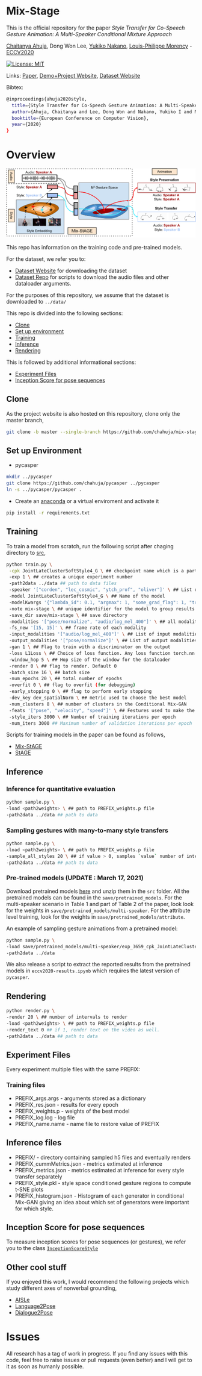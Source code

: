 # Mix-Stage

This is the official repository for the paper *Style Transfer for Co-Speech Gesture Animation: A Multi-Speaker Conditional Mixture Approach* 

[Chaitanya Ahuja](http://chahuja.com), Dong Won Lee, [Yukiko Nakano](http://www.ci.seikei.ac.jp/nakano/index_e.html), [Louis-Philippe Morency](https://www.cs.cmu.edu/~morency/) - [ECCV2020](https://eccv2020.eu/)

[![License: MIT](https://img.shields.io/badge/License-MIT-yellow.svg)](https://opensource.org/licenses/MIT)

Links: [Paper](https://arxiv.org/abs/2007.12553), [Demo+Project Website](http://chahuja.com/mix-stage), [Dataset Website](http://chahuja.com/pats)

Bibtex:

```sh
@inproceedings{ahuja2020style,
  title={Style Transfer for Co-Speech Gesture Animation: A Multi-Speaker Conditional-Mixture Approach},
  author={Ahuja, Chaitanya and Lee, Dong Won and Nakano, Yukiko I and Morency, Louis-Philippe},
  booktitle={European Conference on Computer Vision},
  year={2020}
}
```

# Overview

![overview](figs/overview.png)

This repo has information on the training code and pre-trained models. 

For the dataset, we refer you to:
* [Dataset Website](http://chahuja.com/pats) for downloading the dataset
* [Dataset Repo](https://github.com/chahuja/pats) for scripts to download the audio files and other dataloader arguments. 

For the purposes of this repository, we assume that the dataset is downloaded to `../data/`

This repo is divided into the following sections:

* [Clone](#clone)
* [Set up environment](#set-up-environment)
* [Training](#training)
* [Inference](#inference)
* [Rendering](#rendering)

This is followed by additional informational sections:
* [Experiment Files](#experiment-files)
* [Inception Score for pose sequences](#inception-score-for-pose-sequences)

## Clone
As the project website is also hosted on this repository, clone only the master branch,

```sh
git clone -b master --single-branch https://github.com/chahuja/mix-stage.git
```

## Set up Environment
* pycasper

```sh
mkdir ../pycasper
git clone https://github.com/chahuja/pycasper ../pycasper
ln -s ../pycasper/pycasper .
```

* Create an [anaconda](https://www.anaconda.com/) or a virtual enviroment and activate it

```sh
pip install -r requirements.txt
```

## Training
To train a model from scratch, run the following script after chaging directory to [src](src/),

```sh
python train.py \
 -cpk JointLateClusterSoftStyle4_G \ ## checkpoint name which is a part of experiment file PREFIX
 -exp 1 \ ## creates a unique experiment number
 -path2data ../data ## path to data files
 -speaker '["corden", "lec_cosmic", "ytch_prof", "oliver"]' \ ## List of speakers
 -model JointLateClusterSoftStyle4_G \ ## Name of the model
 -modelKwargs '{"lambda_id": 0.1, "argmax": 1, "some_grad_flag": 1, "train_only": 1}' \ ## List of extra arguments to instantiate an object of the model
 -note mix-stage \ ## unique identifier for the model to group results
 -save_dir save/mix-stage \ ## save directory
 -modalities '["pose/normalize", "audio/log_mel_400"]' \ ## all modalities as a list. output modality first, then input modalities
 -fs_new '[15, 15]' \ ## frame rate of each modality
 -input_modalities '["audio/log_mel_400"]' \ ## List of input modalities
 -output_modalities '["pose/normalize"]' \ ## List of output modalities
 -gan 1 \ ## Flag to train with a discriminator on the output
 -loss L1Loss \ ## Choice of loss function. Any loss function torch.nn.* will work here
 -window_hop 5 \ ## Hop size of the window for the dataloader
 -render 0 \ ## flag to render. Default 0
 -batch_size 16 \ ## batch size
 -num_epochs 20 \ ## total number of epochs
 -overfit 0 \ ## flag to overfit (for debugging)
 -early_stopping 0 \ ## flag to perform early stopping 
 -dev_key dev_spatialNorm \ ## metric used to choose the best model
 -num_clusters 8 \ ## number of clusters in the Conditional Mix-GAN
 -feats '["pose", "velocity", "speed"]' \ ## Festures used to make the clusters
 -style_iters 3000 \ ## Number of training iterations per epoch
 -num_iters 3000 ## Maximum number of validation iterations per epoch
```

Scripts for training models in the paper can be found as follows,
- [Mix-StAGE](src/jobs/mix-stage.py)
- [StAGE](src/jobs/stage.py)

## Inference
### Inference for quantitative evaluation

```sh
python sample.py \
-load <path2weights> \ ## path to PREFIX_weights.p file
-path2data ../data ## path to data
```
### Sampling gestures with many-to-many style transfers

```sh
python sample.py \
-load <path2weights> \ ## path to PREFIX_weights.p file
-sample_all_styles 20 \ ## if value > 0, samples `value` number of intervals in all styles (= number of speakers)
-path2data ../data ## path to data
```

### Pre-trained models (UPDATE : March 17, 2021)
Download pretrained models [here](https://cmu.box.com/s/gw9i4qvj2vykcq3krkkvq6nickb4chem) and unzip them in the `src` folder. All the pretrained models can be found in the `save/pretrained_models`. For the multi-speaker scenario in Table 1 and part of Table 2 of the paper, look look for the weights in `save/pretrained_models/multi-speaker`. For the attribute level training, look for the weights in `save/pretrained_models/attribute`.

An example of sampling gesture animations from a pretrained model:

```sh
python sample.py \
-load save/pretrained_models/multi-speaker/exp_3659_cpk_JointLateClusterSoftStyle4_G_speaker_\[\'corden\',\ \'lec_cosmic\'\]_model_JointLateClusterSoftStyle4_G_note_s2g_gst_mixgan15_weights.p \
-path2data ../data
```

We also release a script to extract the reported results from the pretrained models in `eccv2020-results.ipynb` which requires the latest version of `pycasper`.

## Rendering

```sh
python render.py \
-render 20 \ ## number of intervals to render
-load <path2weights> \ ## path to PREFIX_weights.p file
-render_text 0 ## if 1, render text on the video as well.
-path2data ../data ## path to data
```

## Experiment Files
Every experiment multiple files with the same PREFIX:

### Training files
* PREFIX_args.args - arguments stored as a dictionary
* PREFIX_res.json - results for every epoch
* PREFIX_weights.p - weights of the best model
* PREFIX_log.log - log file 
* PREFIX_name.name - name file to restore value of PREFIX

## Inference files
* PREFIX/ - directory containing sampled h5 files and eventually renders
* PREFIX_cummMetrics.json - metrics extimated at inference
* PREFIX_metrics.json - metrics estimated at inference for every style transfer separately
* PREFIX_style.pkl - style space conditioned gesture regions to compute t-SNE plots
* PREFIX_histogram.json - Histogram of each generator in conditional Mix-GAN giving an idea about which set of generators were important for which style.

## Inception Score for pose sequences
To measure inception scores for pose sequences (or gestures), we refer you to the class [`InceptionScoreStyle`](src/evaluation/metrics.py#L305)

## Other cool stuff
If you enjoyed this work, I would recommend the following projects which study different axes of nonverbal grounding,
- [AISLe](https://github.com/chahuja/aisle)
- [Language2Pose](http://chahuja.com/language2pose)
- [Dialogue2Pose](https://arxiv.org/pdf/1910.02181.pdf)


# Issues
All research has a tag of work in progress. If you find any issues with this code, feel free to raise issues or pull requests (even better) and I will get to it as soon as humanly possible.
